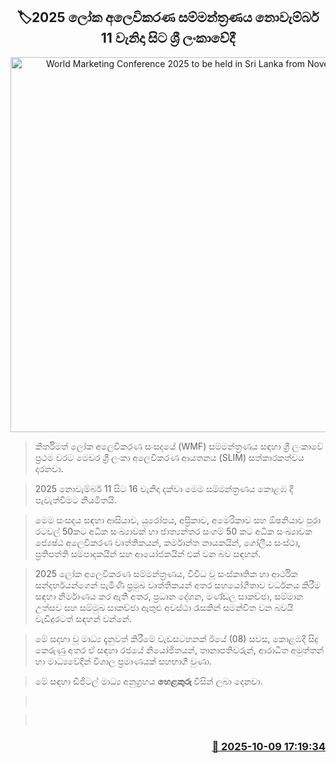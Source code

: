 <p align='center'><b><h2 align='center' title='World Marketing Conference 2025 to be held in Sri Lanka from November 11'>🏷2025 ලෝක අලෙවිකරණ සම්මන්ත්‍රණය නොවැම්බර් 11 වැනිදා සිට ශ්‍රී ලංකාවේදී</h2></b></p>
<p align='center'><img src='https://helakuru.sgp1.cdn.digitaloceanspaces.com/esana/images/lib/Slim-Thumb-1.jpg' width='600' alt='World Marketing Conference 2025 to be held in Sri Lanka from November 11'></p>

> කීර්තිමත් ලෝක අලෙවිකරණ සංසදයේ (WMF) සම්මන්ත්‍රණය සඳහා ශ්‍රී ලංකාවේ ප්‍රථම වරට මෙවර ශ්‍රී ලංකා අලෙවිකරණ ආයතනය (SLIM) සත්කාරකත්වය දරනවා.

> 2025 නොවැම්බර් 11 සිට 16 වැනිදා දක්වා මෙම සම්මන්ත්‍රණය කොළඹ දී පැවැත්වීමට නියමිතයි.

> මෙම සංසදය සඳහා ආසියාව, යුරෝපය, අප්‍රිකාව, අමෙරිකාව සහ ඕෂනියාව පුරා රටවල් 50කට අධික සංඛ්‍යාවක් හා ජාත්‍යන්තර සංගම් 50 කට අධික සංඛ්‍යාවක ජ්‍යෙෂ්ඨ අලෙවිකරණ වෘත්තිකයන්, කර්මාන්ත නායකයින්, ගෝලීය සංස්ථා, ප්‍රතිපත්ති සම්පාදකයින් සහ ආයෝජකයින් එක් වන බව සඳහන්.

> 2025 ලෝක අලෙවිකරණ සම්මන්ත්‍රණය, විවිධ වූ සංස්කෘතික හා ආර්ථික සන්දර්භයන්ගෙන් පැමිණි ප්‍රමුඛ වෘත්තිකයන් අතර සහයෝගීතාව වර්ධනය කිරීම සඳහා නිර්මාණය කර ඇති අතර, ප්‍රධාන දේශන, මණ්ඩල සාකච්ඡා, සම්මාන උත්සව සහ සම්මුඛ සාකච්ඡා ඇතුළු අවස්ථා රැසකින් සමන්විත වන බවයි වැඩිදුරටත් සඳහන් වන්නේ.

> මේ සදහා වූ මාධ්‍ය දැනුවත් කිරීමේ වැඩසටහනක් ඊයේ (08) සවස, කොළඹදී සිදු කෙරුණු අතර ඒ සඳහා රජයේ නියෝජිතයන්, තානාපතිවරුන්, ආරාධිත අමුත්තන් හා මාධ්‍යවේදීන් විශාල ප්‍රමාණයක් සහභාගී වුණා.

> මේ සඳහා ඩිජිටල් මාධ්‍ය අනුග්‍රහය <strong>හෙළකුරු </strong>විසින් ලබා දෙනවා.

>  

>  



<h3 align='right'><a href='https://www.helakuru.lk/esana/p/114343/'>📅 2025-10-09 17:19:34</a></h3>
